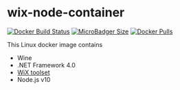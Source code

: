 # wix-node-container

[![Docker Build Status](https://img.shields.io/docker/cloud/build/syedhassaanahmed/wix-node.svg?logo=docker)](https://hub.docker.com/r/syedhassaanahmed/wix-node/builds/) [![MicroBadger Size](https://img.shields.io/microbadger/image-size/syedhassaanahmed/wix-node.svg?logo=docker)](https://hub.docker.com/r/syedhassaanahmed/wix-node/tags/) [![Docker Pulls](https://img.shields.io/docker/pulls/syedhassaanahmed/wix-node.svg?logo=docker)](https://hub.docker.com/r/syedhassaanahmed/wix-node/)

This Linux docker image contains

- Wine
- .NET Framework 4.0
- [WiX toolset](http://wixtoolset.org/)
- Node.js v10
